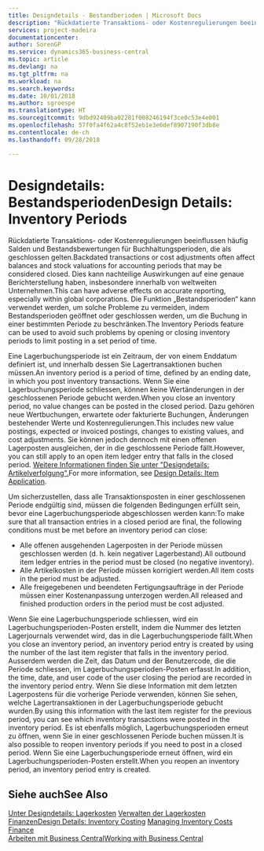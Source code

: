 ```yaml
---
title: Designdetails - Bestandberioden | Microsoft Docs
description: "Rückdatierte Transaktions- oder Kostenregulierungen beeinflussen häufig Salden und Bestandsbewertungen für Buchhaltungsperioden, die als geschlossen gelten. Dies kann nachteilige Auswirkungen auf eine genaue Berichterstellung haben, insbesondere innerhalb von weltweiten Unternehmen. Die Funktion „Bestandsperioden“ kann verwendet werden, um solche Probleme zu vermeiden, indem Bestandsperioden geöffnet oder geschlossen werden, um die Buchung in einer bestimmten Periode zu beschränken."
services: project-madeira
documentationcenter: 
author: SorenGP
ms.service: dynamics365-business-central
ms.topic: article
ms.devlang: na
ms.tgt_pltfrm: na
ms.workload: na
ms.search.keywords: 
ms.date: 10/01/2018
ms.author: sgroespe
ms.translationtype: HT
ms.sourcegitcommit: 9dbd92409ba02281f008246194f3ce0c53e4e001
ms.openlocfilehash: 57f0fa4f62a4c8f52eb1e3e6def8907190f3db8e
ms.contentlocale: de-ch
ms.lasthandoff: 09/28/2018

---
```

# <a name="design-details-inventory-periods"></a><span data-ttu-id="c9a8f-105">Designdetails: Bestandsperioden</span><span class="sxs-lookup"><span data-stu-id="c9a8f-105">Design Details: Inventory Periods</span></span>
<span data-ttu-id="c9a8f-106">Rückdatierte Transaktions- oder Kostenregulierungen beeinflussen häufig Salden und Bestandsbewertungen für Buchhaltungsperioden, die als geschlossen gelten.</span><span class="sxs-lookup"><span data-stu-id="c9a8f-106">Backdated transactions or cost adjustments often affect balances and stock valuations for accounting periods that may be considered closed.</span></span> <span data-ttu-id="c9a8f-107">Dies kann nachteilige Auswirkungen auf eine genaue Berichterstellung haben, insbesondere innerhalb von weltweiten Unternehmen.</span><span class="sxs-lookup"><span data-stu-id="c9a8f-107">This can have adverse effects on accurate reporting, especially within global corporations.</span></span> <span data-ttu-id="c9a8f-108">Die Funktion „Bestandsperioden“ kann verwendet werden, um solche Probleme zu vermeiden, indem Bestandsperioden geöffnet oder geschlossen werden, um die Buchung in einer bestimmten Periode zu beschränken.</span><span class="sxs-lookup"><span data-stu-id="c9a8f-108">The Inventory Periods feature can be used to avoid such problems by opening or closing inventory periods to limit posting in a set period of time.</span></span>  

 <span data-ttu-id="c9a8f-109">Eine Lagerbuchungsperiode ist ein Zeitraum, der von einem Enddatum definiert ist, und innerhalb dessen Sie Lagertransaktionen buchen müssen.</span><span class="sxs-lookup"><span data-stu-id="c9a8f-109">An inventory period is a period of time, defined by an ending date, in which you post inventory transactions.</span></span> <span data-ttu-id="c9a8f-110">Wenn Sie eine Lagerbuchungsperiode schliessen, können keine Wertänderungen in der geschlossenen Periode gebucht werden.</span><span class="sxs-lookup"><span data-stu-id="c9a8f-110">When you close an inventory period, no value changes can be posted in the closed period.</span></span> <span data-ttu-id="c9a8f-111">Dazu gehören neue Wertbuchungen, erwartete oder fakturierte Buchungen, Änderungen bestehender Werte und Kostenregulierungen.</span><span class="sxs-lookup"><span data-stu-id="c9a8f-111">This includes new value postings, expected or invoiced postings, changes to existing values, and cost adjustments.</span></span> <span data-ttu-id="c9a8f-112">Sie können jedoch dennoch mit einen offenen Lagerposten ausgleichen, der in die geschlossene Periode fällt.</span><span class="sxs-lookup"><span data-stu-id="c9a8f-112">However, you can still apply to an open item ledger entry that falls in the closed period.</span></span> <span data-ttu-id="c9a8f-113">[Weitere Informationen finden Sie unter "Designdetails: Artikelverfolgung".](design-details-item-application.md)</span><span class="sxs-lookup"><span data-stu-id="c9a8f-113">For more information, see [Design Details: Item Application](design-details-item-application.md).</span></span>  

 <span data-ttu-id="c9a8f-114">Um sicherzustellen, dass alle Transaktionsposten in einer geschlossenen Periode endgültig sind, müssen die folgenden Bedingungen erfüllt sein, bevor eine Lagerbuchungsperiode abgeschlossen werden kann:</span><span class="sxs-lookup"><span data-stu-id="c9a8f-114">To make sure that all transaction entries in a closed period are final, the following conditions must be met before an inventory period can close:</span></span>  

-   <span data-ttu-id="c9a8f-115">Alle offenen ausgehenden Lagerposten in der Periode müssen geschlossen werden (d. h. kein negativer Lagerbestand).</span><span class="sxs-lookup"><span data-stu-id="c9a8f-115">All outbound item ledger entries in the period must be closed (no negative inventory).</span></span>  
-   <span data-ttu-id="c9a8f-116">Alle Artikelkosten in der Periode müssen korrigiert werden.</span><span class="sxs-lookup"><span data-stu-id="c9a8f-116">All item costs in the period must be adjusted.</span></span>  
-   <span data-ttu-id="c9a8f-117">Alle freigegebenen und beendeten Fertigungsaufträge in der Periode müssen einer Kostenanpassung unterzogen werden.</span><span class="sxs-lookup"><span data-stu-id="c9a8f-117">All released and finished production orders in the period must be cost adjusted.</span></span>  

 <span data-ttu-id="c9a8f-118">Wenn Sie eine Lagerbuchungsperiode schliessen, wird ein Lagerbuchungsperioden-Posten erstellt, indem die Nummer des letzten Lagerjournals verwendet wird, das in die Lagerbuchungsperiode fällt.</span><span class="sxs-lookup"><span data-stu-id="c9a8f-118">When you close an inventory period, an inventory period entry is created by using the number of the last item register that falls in the inventory period.</span></span> <span data-ttu-id="c9a8f-119">Ausserdem werden die Zeit, das Datum und der Benutzercode, die die Periode schliessen, im Lagerbuchungsperioden-Posten erfasst.</span><span class="sxs-lookup"><span data-stu-id="c9a8f-119">In addition, the time, date, and user code of the user closing the period are recorded in the inventory period entry.</span></span> <span data-ttu-id="c9a8f-120">Wenn Sie diese Information mit dem letzten Lagerpostens für die vorherige Periode verwenden, können Sie sehen, welche Lagertransaktionen in der Lagerbuchungsperiode gebucht wurden.</span><span class="sxs-lookup"><span data-stu-id="c9a8f-120">By using this information with the last item register for the previous period, you can see which inventory transactions were posted in the inventory period.</span></span> <span data-ttu-id="c9a8f-121">Es ist ebenfalls möglich, Lagerbuchungsperioden erneut zu öffnen, wenn Sie in einer geschlossenen Periode buchen müssen.</span><span class="sxs-lookup"><span data-stu-id="c9a8f-121">It is also possible to reopen inventory periods if you need to post in a closed period.</span></span> <span data-ttu-id="c9a8f-122">Wenn Sie eine Lagerbuchungsperiode erneut öffnen, wird ein Lagerbuchungsperioden-Posten erstellt.</span><span class="sxs-lookup"><span data-stu-id="c9a8f-122">When you reopen an inventory period, an inventory period entry is created.</span></span>  

## <a name="see-also"></a><span data-ttu-id="c9a8f-123">Siehe auch</span><span class="sxs-lookup"><span data-stu-id="c9a8f-123">See Also</span></span>  
 <span data-ttu-id="c9a8f-124">[Unter Designdetails: Lagerkosten](design-details-inventory-costing.md) [Verwalten der Lagerkosten](finance-manage-inventory-costs.md) [Finanzen](finance.md)</span><span class="sxs-lookup"><span data-stu-id="c9a8f-124">[Design Details: Inventory Costing](design-details-inventory-costing.md) [Managing Inventory Costs](finance-manage-inventory-costs.md) [Finance](finance.md)</span></span>  
 [<span data-ttu-id="c9a8f-125">Arbeiten mit  Business Central</span><span class="sxs-lookup"><span data-stu-id="c9a8f-125">Working with Business Central</span></span>](ui-work-product.md)

